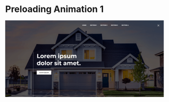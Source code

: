<h1>Preloading Animation 1</h1>
<img src="https://github.com/caleblipan/preloading-template/blob/master/preloading-animation-1.gif" />
